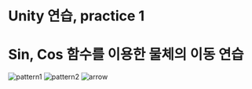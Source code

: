 # Unity 연습, practice 1
# Sin, Cos 함수를 이용한 물체의 이동 연습
![pattern1](https://user-images.githubusercontent.com/43138813/213695034-6e3ade41-12b2-4782-ae17-3f69c5add7bf.gif)
![pattern2](https://user-images.githubusercontent.com/43138813/213695045-9f789c19-19ce-4e22-95ca-3c55e880e3ef.gif)
![arrow](https://user-images.githubusercontent.com/43138813/213695048-9d3bd994-099c-4138-a06d-68f4ae1953ac.gif)
